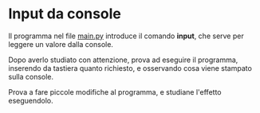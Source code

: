 # Input da console

Il programma nel file [main.py](main.py) introduce il comando **input**, che serve per leggere un valore dalla console.

Dopo averlo studiato con attenzione, prova ad eseguire il programma, inserendo da tastiera quanto richiesto, e osservando cosa viene stampato sulla console. 

Prova a fare piccole modifiche al programma, e studiane l'effetto eseguendolo.
